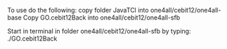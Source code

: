 To use do the following: copy folder JavaTCl into one4all/cebit12/one4all-base
Copy GO.cebit12Back into one4all/cebit12/one4all-sfb

Start in terminal in folder one4all/cebit12/one4all-sfb by typing: ./GO.cebit12Back
